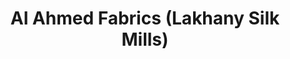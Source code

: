 ---
title: "Al Ahmed Fabrics (Lakhany Silk Mills)"
url: /karachi/al-ahmed-fabrics-lakhany-silk-mills/
shop: Kleidung
---